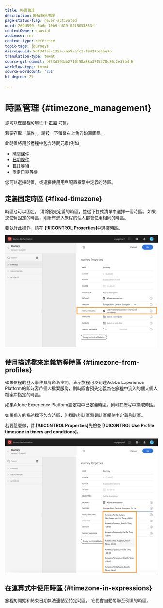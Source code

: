 ```yaml
---
title: 時區管理
description: 瞭解時區管理
page-status-flag: never-activated
uuid: 269d590c-5a6d-40b9-a879-02f5033863fc
contentOwner: sauviat
audience: rns
content-type: reference
topic-tags: journeys
discoiquuid: 5df34f55-135a-4ea8-afc2-f9427ce5ae7b
translation-type: tm+mt
source-git-commit: e353d593ab2710f50a88a3715378c86c2e37b4f6
workflow-type: tm+mt
source-wordcount: '261'
ht-degree: 2%

---
```




# 時區管理 {#timezone_management}

您可以在歷程的屬性中 [定義](../building-journeys/changing-properties.md) 時區。

若要存取「屬性」，請按一下螢幕右上角的鉛筆圖示。

此時區將用於歷程中包含時間元素(例如：

* [時間條件](../building-journeys/condition-activity.md#time_condition)
* [日期條件](../building-journeys/condition-activity.md#date_condition)
* [自訂等待](../building-journeys/wait-activity.md#custom)
* [固定日期等待](../building-journeys/wait-activity.md#fixed_date)

您可以選擇時區，或選擇使用用戶配置檔案中定義的時區。

## 定義固定時區 {#fixed-timezone}

時區也可以固定。 清除預先定義的時區，並從下拉式清單中選擇一個時區。 如果您使用固定的時區，則所有進入旅程的個人都會使用相同的時區。

要執行此操作，請在 **[!UICONTROL Properties]**&#x200B;中選擇時區。

![](../assets/journey73.png)

## 使用描述檔來定義旅程時區 {#timezone-from-profiles}

如果旅程的登入事件具有命名空間，表示旅程可以到達Adobe Experience Platform的即時客戶個人檔案服務，則時區會預先定義為在旅程中流入的個人個人檔案中指定的時區。

如果Adobe Experience Platform設定檔中已定義時區，則可在歷程中擷取時區。

如果個人的描述檔不包含時區，則擷取的時區將是時區欄位中定義的時區。

若要這麼做，請 **[!UICONTROL Properties]**&#x200B;先檢查 **[!UICONTROL Use Profile timezone in timers and conditions]**。

![](../assets/journey72.png)

## 在運算式中使用時區 {#timezone-in-expressions}

旅程的開始和結束日期無法連結至特定時區。 它們會自動關聯至例項的時區。
